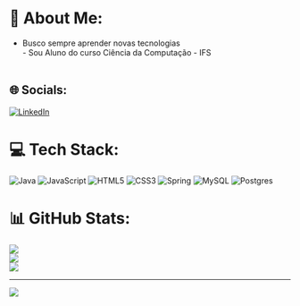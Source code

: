 # 💫 About Me:
- Busco sempre aprender novas tecnologias<br>- Sou Aluno do curso Ciência da Computação - IFS<br><br>


## 🌐 Socials:
[![LinkedIn](https://img.shields.io/badge/LinkedIn-%230077B5.svg?logo=linkedin&logoColor=white)](https://linkedin.com/in/https://www.linkedin.com/in/talyson-rodrigues/) 

# 💻 Tech Stack:
![Java](https://img.shields.io/badge/java-%23ED8B00.svg?style=for-the-badge&logo=openjdk&logoColor=white) ![JavaScript](https://img.shields.io/badge/javascript-%23323330.svg?style=for-the-badge&logo=javascript&logoColor=%23F7DF1E) ![HTML5](https://img.shields.io/badge/html5-%23E34F26.svg?style=for-the-badge&logo=html5&logoColor=white) ![CSS3](https://img.shields.io/badge/css3-%231572B6.svg?style=for-the-badge&logo=css3&logoColor=white) ![Spring](https://img.shields.io/badge/spring-%236DB33F.svg?style=for-the-badge&logo=spring&logoColor=white) ![MySQL](https://img.shields.io/badge/mysql-4479A1.svg?style=for-the-badge&logo=mysql&logoColor=white) ![Postgres](https://img.shields.io/badge/postgres-%23316192.svg?style=for-the-badge&logo=postgresql&logoColor=white)
# 📊 GitHub Stats:
![](https://github-readme-stats.vercel.app/api?username=TalysonSilva&theme=gruvbox&hide_border=true&include_all_commits=true&count_private=false)<br/>
![](https://github-readme-streak-stats.herokuapp.com/?user=TalysonSilva&theme=gruvbox&hide_border=true)<br/>
![](https://github-readme-stats.vercel.app/api/top-langs/?username=TalysonSilva&theme=gruvbox&hide_border=true&include_all_commits=true&count_private=false&layout=compact)

---
[![](https://visitcount.itsvg.in/api?id=TalysonSilva&icon=7&color=0)](https://visitcount.itsvg.in)

<!-- Proudly created with GPRM ( https://gprm.itsvg.in ) -->
